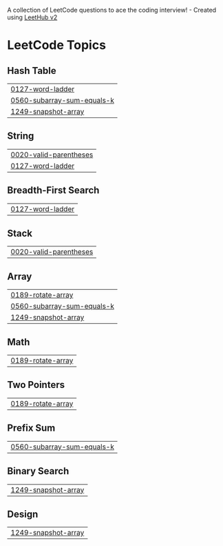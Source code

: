 A collection of LeetCode questions to ace the coding interview! - Created using [LeetHub v2](https://github.com/arunbhardwaj/LeetHub-2.0)
<!---LeetCode Topics Start-->
# LeetCode Topics
## Hash Table
|  |
| ------- |
| [0127-word-ladder](https://github.com/SrishtiKalra/Leetcode/tree/master/0127-word-ladder) |
| [0560-subarray-sum-equals-k](https://github.com/SrishtiKalra/Leetcode/tree/master/0560-subarray-sum-equals-k) |
| [1249-snapshot-array](https://github.com/SrishtiKalra/Leetcode/tree/master/1249-snapshot-array) |
## String
|  |
| ------- |
| [0020-valid-parentheses](https://github.com/SrishtiKalra/Leetcode/tree/master/0020-valid-parentheses) |
| [0127-word-ladder](https://github.com/SrishtiKalra/Leetcode/tree/master/0127-word-ladder) |
## Breadth-First Search
|  |
| ------- |
| [0127-word-ladder](https://github.com/SrishtiKalra/Leetcode/tree/master/0127-word-ladder) |
## Stack
|  |
| ------- |
| [0020-valid-parentheses](https://github.com/SrishtiKalra/Leetcode/tree/master/0020-valid-parentheses) |
## Array
|  |
| ------- |
| [0189-rotate-array](https://github.com/SrishtiKalra/Leetcode/tree/master/0189-rotate-array) |
| [0560-subarray-sum-equals-k](https://github.com/SrishtiKalra/Leetcode/tree/master/0560-subarray-sum-equals-k) |
| [1249-snapshot-array](https://github.com/SrishtiKalra/Leetcode/tree/master/1249-snapshot-array) |
## Math
|  |
| ------- |
| [0189-rotate-array](https://github.com/SrishtiKalra/Leetcode/tree/master/0189-rotate-array) |
## Two Pointers
|  |
| ------- |
| [0189-rotate-array](https://github.com/SrishtiKalra/Leetcode/tree/master/0189-rotate-array) |
## Prefix Sum
|  |
| ------- |
| [0560-subarray-sum-equals-k](https://github.com/SrishtiKalra/Leetcode/tree/master/0560-subarray-sum-equals-k) |
## Binary Search
|  |
| ------- |
| [1249-snapshot-array](https://github.com/SrishtiKalra/Leetcode/tree/master/1249-snapshot-array) |
## Design
|  |
| ------- |
| [1249-snapshot-array](https://github.com/SrishtiKalra/Leetcode/tree/master/1249-snapshot-array) |
<!---LeetCode Topics End-->